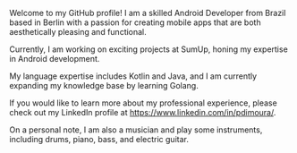Welcome to my GitHub profile! I am a skilled Android Developer from Brazil based in Berlin with a passion for creating mobile apps that are both aesthetically pleasing and functional.

Currently, I am working on exciting projects at SumUp, honing my expertise in Android development.

My language expertise includes Kotlin and Java, and I am currently expanding my knowledge base by learning Golang.

If you would like to learn more about my professional experience, please check out my LinkedIn profile at https://www.linkedin.com/in/pdimoura/.

On a personal note, I am also a musician and play some instruments, including drums, piano, bass, and electric guitar.

